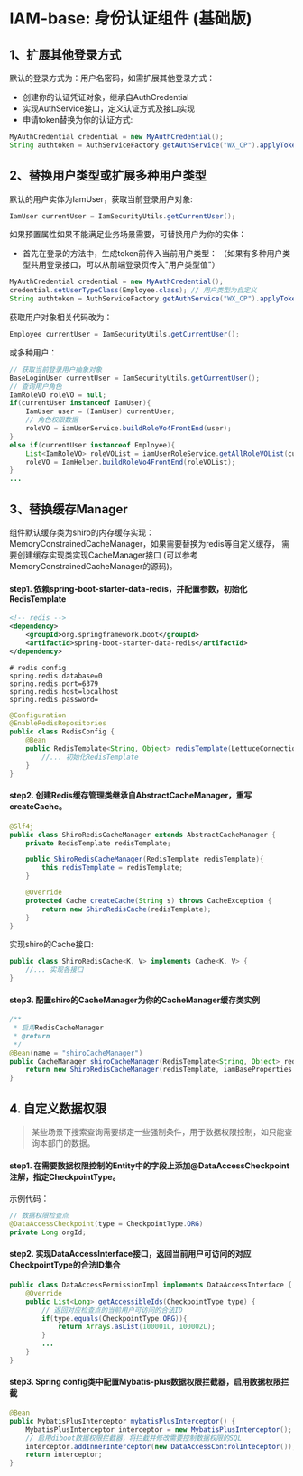 # IAM-base: 身份认证组件 (基础版)

## 1、扩展其他登录方式
默认的登录方式为：用户名密码，如需扩展其他登录方式：
* 创建你的认证凭证对象，继承自AuthCredential
* 实现AuthService接口，定义认证方式及接口实现
* 申请token替换为你的认证方式: 
~~~java
MyAuthCredential credential = new MyAuthCredential();
String authtoken = AuthServiceFactory.getAuthService("WX_CP").applyToken(credential);
~~~

## 2、替换用户类型或扩展多种用户类型
默认的用户实体为IamUser，获取当前登录用户对象:
~~~java
IamUser currentUser = IamSecurityUtils.getCurrentUser();
~~~
如果预置属性如果不能满足业务场景需要，可替换用户为你的实体：
* 首先在登录的方法中，生成token前传入当前用户类型：
（如果有多种用户类型共用登录接口，可以从前端登录页传入"用户类型值"）
~~~java
MyAuthCredential credential = new MyAuthCredential();
credential.setUserTypeClass(Employee.class); // 用户类型为自定义
String authtoken = AuthServiceFactory.getAuthService("WX_CP").applyToken(credential);
~~~
获取用户对象相关代码改为：
~~~java
Employee currentUser = IamSecurityUtils.getCurrentUser();
~~~
或多种用户：
~~~java
// 获取当前登录用户抽象对象
BaseLoginUser currentUser = IamSecurityUtils.getCurrentUser();
// 查询用户角色
IamRoleVO roleVO = null;
if(currentUser instanceof IamUser){
    IamUser user = (IamUser) currentUser;
    // 角色权限数据
    roleVO = iamUserService.buildRoleVo4FrontEnd(user);
}
else if(currentUser instanceof Employee){
    List<IamRoleVO> roleVOList = iamUserRoleService.getAllRoleVOList(currentUser);
    roleVO = IamHelper.buildRoleVo4FrontEnd(roleVOList);
}
...
~~~

## 3、替换缓存Manager
组件默认缓存类为shiro的内存缓存实现：MemoryConstrainedCacheManager，如果需要替换为redis等自定义缓存，
需要创建缓存实现类实现CacheManager接口 (可以参考MemoryConstrainedCacheManager的源码)。
#### step1. 依赖spring-boot-starter-data-redis，并配置参数，初始化RedisTemplate
~~~xml
<!-- redis -->
<dependency>
    <groupId>org.springframework.boot</groupId>
    <artifactId>spring-boot-starter-data-redis</artifactId>
</dependency>
~~~
~~~properties
# redis config
spring.redis.database=0
spring.redis.port=6379
spring.redis.host=localhost
spring.redis.password=
~~~
~~~java
@Configuration
@EnableRedisRepositories
public class RedisConfig {
    @Bean
    public RedisTemplate<String, Object> redisTemplate(LettuceConnectionFactory lettuceConnectionFactory) {
        //... 初始化RedisTemplate
    }
}
~~~
#### step2. 创建Redis缓存管理类继承自AbstractCacheManager，重写createCache。
~~~java
@Slf4j
public class ShiroRedisCacheManager extends AbstractCacheManager {
    private RedisTemplate redisTemplate;

    public ShiroRedisCacheManager(RedisTemplate redisTemplate){
        this.redisTemplate = redisTemplate;
    }

    @Override
    protected Cache createCache(String s) throws CacheException {
        return new ShiroRedisCache(redisTemplate);
    }
}
~~~
实现shiro的Cache接口:
~~~java
public class ShiroRedisCache<K, V> implements Cache<K, V> {
    //... 实现各接口
}
~~~
#### step3. 配置shiro的CacheManager为你的CacheManager缓存类实例
~~~java
/**
 * 启用RedisCacheManager
 * @return
 */
@Bean(name = "shiroCacheManager")
public CacheManager shiroCacheManager(RedisTemplate<String, Object> redisTemplate) {
    return new ShiroRedisCacheManager(redisTemplate, iamBaseProperties.getJwtTokenExpiresMinutes());
}
~~~

## 4. 自定义数据权限
> 某些场景下搜索查询需要绑定一些强制条件，用于数据权限控制，如只能查询本部门的数据。
#### step1. 在需要数据权限控制的Entity中的字段上添加@DataAccessCheckpoint注解，指定CheckpointType。
示例代码：
~~~java
// 数据权限检查点
@DataAccessCheckpoint(type = CheckpointType.ORG)
private Long orgId;
~~~
#### step2. 实现DataAccessInterface接口，返回当前用户可访问的对应CheckpointType的合法ID集合
~~~java
public class DataAccessPermissionImpl implements DataAccessInterface {
    @Override
    public List<Long> getAccessibleIds(CheckpointType type) {
        // 返回对应检查点的当前用户可访问的合法ID
        if(type.equals(CheckpointType.ORG)){
            return Arrays.asList(100001L, 100002L);
        }
        ...
    }
}
~~~
#### step3. Spring config类中配置Mybatis-plus数据权限拦截器，启用数据权限拦截
~~~java
@Bean
public MybatisPlusInterceptor mybatisPlusInterceptor() {
    MybatisPlusInterceptor interceptor = new MybatisPlusInterceptor();
    // 启用diboot数据权限拦截器，将拦截并修改需要控制数据权限的SQL
    interceptor.addInnerInterceptor(new DataAccessControlInteceptor());
    return interceptor;
}
~~~